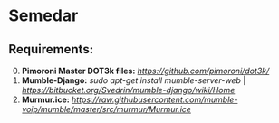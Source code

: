 # Semedar
Requirements:
--------------
0. **Pimoroni Master DOT3k files:** *https://github.com/pimoroni/dot3k/*
0. **Mumble-Django:** *sudo apt-get install mumble-server-web* | *https://bitbucket.org/Svedrin/mumble-django/wiki/Home*
0. **Murmur.ice:** *https://raw.githubusercontent.com/mumble-voip/mumble/master/src/murmur/Murmur.ice*
